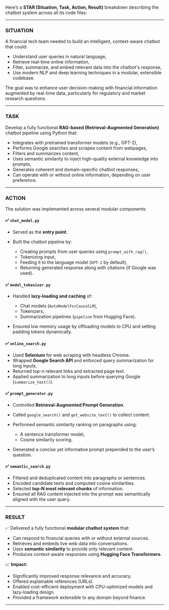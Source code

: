 Here’s a **STAR (Situation, Task, Action, Result)** breakdown describing the chatbot system across all its code files:

---

### **SITUATION**

A financial tech team needed to build an intelligent, context-aware chatbot that could:

* Understand user queries in natural language,
* Retrieve real-time online information,
* Filter, summarize, and embed relevant data into the chatbot's response,
* Use modern NLP and deep learning techniques in a modular, extensible codebase.

The goal was to enhance user decision-making with financial information augmented by real-time data, particularly for regulatory and market research questions.

---

### **TASK**

Develop a fully functional **RAG-based (Retrieval-Augmented Generation)** chatbot pipeline using Python that:

* Integrates with pretrained transformer models (e.g., GPT-2),
* Performs Google searches and scrapes content from webpages,
* Filters and summarizes content,
* Uses semantic similarity to inject high-quality external knowledge into prompts,
* Generates coherent and domain-specific chatbot responses,
* Can operate with or without online information, depending on user preference.

---

### **ACTION**

The solution was implemented across several modular components:

#### ✅ `chat_model.py`

* Served as the **entry point**.
* Built the chatbot pipeline by:

  * Creating prompts from user queries using `prompt_with_rag()`,
  * Tokenizing input,
  * Feeding it to the language model (`GPT-2` by default),
  * Returning generated response along with citations (if Google was used).

#### ✅ `model_tokenizer.py`

* Handled **lazy-loading and caching** of:

  * Chat models (`AutoModelForCausalLM`),
  * Tokenizers,
  * Summarization pipelines (`pipeline` from Hugging Face).
* Ensured low memory usage by offloading models to CPU and setting padding tokens dynamically.

#### ✅ `online_search.py`

* Used **Selenium** for web scraping with headless Chrome.
* Wrapped **Google Search API** and enforced query summarization for long inputs.
* Returned top-n relevant links and extracted page text.
* Applied summarization to long inputs before querying Google (`summarize_text()`).

#### ✅ `prompt_generator.py`

* Controlled **Retrieval-Augmented Prompt Generation**.
* Called `google_search()` and `get_website_text()` to collect content.
* Performed semantic similarity ranking on paragraphs using:

  * A sentence transformer model,
  * Cosine similarity scoring.
* Generated a concise yet informative prompt prepended to the user’s question.

#### ✅ `semantic_search.py`

* Filtered and deduplicated content into paragraphs or sentences.
* Encoded candidate texts and computed cosine similarities.
* Selected **top-N most relevant chunks** of information.
* Ensured all RAG content injected into the prompt was semantically aligned with the user query.

---

### **RESULT**

✅ Delivered a fully functional **modular chatbot system** that:

* Can respond to financial queries with or without external sources.
* Retrieves and embeds live web data into conversations.
* Uses **semantic similarity** to provide only relevant content.
* Produces context-aware responses using **Hugging Face Transformers**.

📈 **Impact:**

* Significantly improved response relevance and accuracy.
* Offered explainable references (URLs).
* Enabled cost-efficient deployment with CPU-optimized models and lazy-loading design.
* Provided a framework extensible to any domain beyond finance.

---

